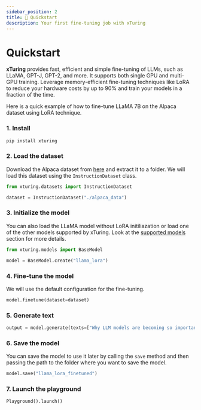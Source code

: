 ```yaml
---
sidebar_position: 2
title: 🚀 Quickstart
description: Your first fine-tuning job with xTuring
---
```


# Quickstart

**xTuring** provides fast, efficient and simple fine-tuning of LLMs, such as LLaMA, GPT-J, GPT-2, and more. It supports both single GPU and multi-GPU training. Leverage memory-efficient fine-tuning techniques like LoRA to reduce your hardware costs by up to 90% and train your models in a fraction of the time.

Here is a quick example of how to fine-tune LLaMA 7B on the Alpaca dataset using LoRA technique.

### 1. Install

```bash
pip install xturing
```

### 2. Load the dataset

Download the Alpaca dataset from [here](https://d33tr4pxdm6e2j.cloudfront.net/public_content/tutorials/datasets/alpaca_data.zip) and extract it to a folder. We will load this dataset using the `InstructionDataset` class.

```python
from xturing.datasets import InstructionDataset

dataset = InstructionDataset("./alpaca_data")
```

### 3. Initialize the model
You can also load the LLaMA model without LoRA initiliazation or load one of the other models supported by xTuring. Look at the [supported models](/#models-supported) section for more details.

```python
from xturing.models import BaseModel

model = BaseModel.create("llama_lora")
```

### 4. Fine-tune the model

We will use the default configuration for the fine-tuning.

```python
model.finetune(dataset=dataset)
```

### 5. Generate text

```python
output = model.generate(texts=["Why LLM models are becoming so important?"])
```

### 6. Save the model
You can save the model to use it later by calling the `save` method and then passing the path to the folder where you want to save the model.

```python
model.save("llama_lora_finetuned")
```

### 7. Launch the playground

```python
Playground().launch()
```
